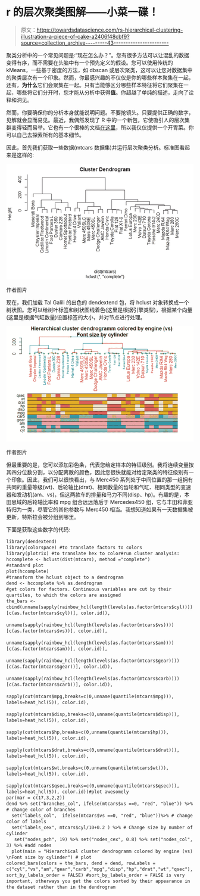 # r 的层次聚类图解——小菜一碟！

> 原文：<https://towardsdatascience.com/rs-hierarchical-clustering-illustration-a-piece-of-cake-a2406f48cbf9?source=collection_archive---------43----------------------->

聚类分析中的一个常见问题是:“现在怎么办？”。您有很多方法可以让混乱的数据变得有序，而不需要在头脑中有一个预先定义的假设。您可以使用传统的 kMeans，一些基于密度的方法，如 dbscan 或层次聚类，这可以让您对数据集中的聚类层次有一个印象。然而，你最感兴趣的不仅仅是你的哪些样本聚集在一起，还有，**为什么**它们会聚集在一起。只有当能够区分哪些样本特征将它们聚集在一起，哪些将它们分开时，您才能从分析中获得**值**。你超越了单纯的描述，走向了诠释和洞见。

然而，你要确保你的分析本身就能说明问题。不要抢镜头。只要提供正确的数字，见解就会显而易见。最近，我偶然发现了 R 中的一个新包，它使吸引人的层次集群变得轻而易举。它也有一个很棒的文档[在这里](https://cran.r-project.org/web/packages/dendextend/vignettes/dendextend.html)，所以我仅仅提供一个开胃菜。你可以自己去探索所有的基本细节。

因此，首先我们获取一些数据(mtcars 数据集)并运行层次聚类分析。标准图看起来是这样的:

![](img/cdac718d67c98911a856db13dabd1b2a.png)

作者图片

现在，我们加载 Tal Galili 的出色的 dendextend 包，将 hclust 对象转换成一个树状图。您可以给树叶标签和树状图线着色(这里是根据引擎类型)，根据某个向量(这里是根据气缸数量)设置标签的大小，并对节点进行处理。

![](img/72c6a6c6508bb3ea1fb87eefc14a0501.png)

作者图片

但最重要的是，您可以添加彩色条，代表您给定样本的特征级别。我将连续变量按其四分位数分割，以分配离散的颜色，因此您很快就能对给定聚类的特征级别有一个印象。因此，我们可以很快看出，与 Merc450 系列处于中间位置的那一组拥有共同的重量等级(wt)、后轮轴比(drat)、相同数量的齿轮和气缸、相同类型的变速器和发动机(am、vs)，但这两款车的排量和马力不同(disp、hp)。有趣的是，本田思域的后轮轴比率和 mpg 组合远远落后于 Mercedes450 组，它与丰田和菲亚特归为一类，尽管它的其他参数与 Merc450 相当。我想知道如果有一天数据集被更新，特斯拉会被分组到哪里。

下面是获取这些数字的代码:

```
library(dendextend)
library(colorspace) #to translate factors to colors
library(plotrix) #to translate hex to color#run cluster analysis:
hccomplete <- hclust(dist(mtcars), method ="complete")
#standard plot
plot(hccomplete)
#transform the hclust object to a dendrogram
dend <- hccomplete %>% as.dendrogram
#get colors for factors. Continuous variables are cut by their quartiles, to which the colors are assigned
the_bars <- cbind(unname(sapply(rainbow_hcl(length(levels(as.factor(mtcars$cyl))))[c(as.factor(mtcars$cyl))], color.id)), 
                  unname(sapply(rainbow_hcl(length(levels(as.factor(mtcars$vs))))[c(as.factor(mtcars$vs))], color.id)), 
                  unname(sapply(rainbow_hcl(length(levels(as.factor(mtcars$am))))[c(as.factor(mtcars$am))], color.id)), 
                  unname(sapply(rainbow_hcl(length(levels(as.factor(mtcars$gear))))[c(as.factor(mtcars$gear))], color.id)), 
                  unname(sapply(rainbow_hcl(length(levels(as.factor(mtcars$carb))))[c(as.factor(mtcars$carb))], color.id)),
                  sapply(cut(mtcars$mpg,breaks=c(0,unname(quantile(mtcars$mpg))), labels=heat_hcl(5)), color.id),
                  sapply(cut(mtcars$disp,breaks=c(0,unname(quantile(mtcars$disp))), labels=heat_hcl(5)), color.id),
                  sapply(cut(mtcars$hp,breaks=c(0,unname(quantile(mtcars$hp))), labels=heat_hcl(5)), color.id),
                  sapply(cut(mtcars$drat,breaks=c(0,unname(quantile(mtcars$drat))), labels=heat_hcl(5)), color.id),
                  sapply(cut(mtcars$wt,breaks=c(0,unname(quantile(mtcars$wt))), labels=heat_hcl(5)), color.id),
                  sapply(cut(mtcars$qsec,breaks=c(0,unname(quantile(mtcars$qsec))), labels=heat_hcl(5)), color.id))#plot awesomely
par(mar = c(17,3,2,2))
dend %>% set("branches_col", ifelse(mtcars$vs ==0, "red", "blue")) %>% # change color of branches
  set("labels_col",  ifelse(mtcars$vs ==0, "red", "blue"))%>% # change color of labels
  set("labels_cex", mtcars$cyl/10+0.2 ) %>% # Change size by number of cylinder
   set("nodes_pch", 19) %>% set("nodes_cex", 0.8) %>% set("nodes_col", 3) %>% #add nodes
  plot(main = "Hierarchical cluster dendrogramm colored by engine (vs) \nFont size by cylinder") # plot
colored_bars(colors = the_bars, dend = dend, rowLabels = c("cyl","vs","am","gear","carb","mpg","disp","hp","drat","wt","qsec"), sort_by_labels_order = FALSE) #sort_by_labels_order = FALSE is very important, otherways you get the colors sorted by their appearance in the dataset rather than in the dendrogram
```